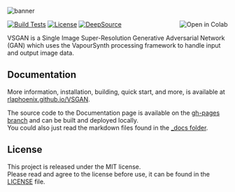 ![banner](https://rawcdn.githack.com/rlaphoenix/VSGAN/d7ad537bffb52bdbd1ad07c825cf016964ac57a2/banner.png)

[![Build Tests](https://img.shields.io/github/workflow/status/rlaphoenix/VSGAN/Version%20test?label=Python%203.6%2B%20builds)](https://github.com/rlaphoenix/VSGAN/actions?query=workflow%3A%22Version+test%22)
[![License](https://img.shields.io/github/license/rlaphoenix/VSGAN?style=flat)](https://github.com/rlaphoenix/VSGAN/blob/master/LICENSE)
[![DeepSource](https://deepsource.io/gh/rlaphoenix/VSGAN.svg/?label=active+issues)](https://deepsource.io/gh/rlaphoenix/VSGAN/?ref=repository-badge)
<a href="https://colab.research.google.com/github/rlaphoenix/VSGAN/blob/master/VSGAN.ipynb">
    <img align="right" src="https://colab.research.google.com/assets/colab-badge.svg" alt="Open in Colab"/>
</a>

VSGAN is a Single Image Super-Resolution Generative Adversarial Network (GAN) which uses the VapourSynth processing framework to handle input and output image data.

## Documentation

More information, installation, building, quick start, and more, is available at [rlaphoenix.github.io/VSGAN](https://rlaphoenix.github.io/VSGAN).

The source code to the Documentation page is available on the [gh-pages branch](https://github.com/rlaphoenix/VSGAN/tree/gh-pages) and can be built and deployed locally.  
You could also just read the markdown files found in the [_docs folder](https://github.com/rlaphoenix/VSGAN/tree/gh-pages/_docs).

## License

This project is released under the MIT license.  
Please read and agree to the license before use, it can be found in the [LICENSE](LICENSE) file.
